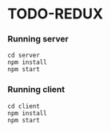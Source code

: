 # TODO-REDUX

### Running server

```
cd server
npm install
npm start
```

### Running client

```
cd client
npm install
npm start
```

